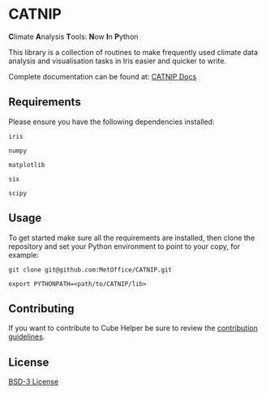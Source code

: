 # CATNIP

**C**limate **A**nalysis **T**ools: **N**ow **I**n **P**ython

This library is a collection of routines to make frequently used climate data analysis
and visualisation tasks in Iris easier and quicker to write.

Complete documentation can be found at: [CATNIP Docs](https://metoffice.github.io/CATNIP/)

 
## Requirements
Please ensure you have the following dependencies installed:  

`iris`

`numpy`

`matplotlib`

`six`

`scipy`

## Usage
To get started make sure all the requirements are installed, then clone the repository
and set your Python environment to point to your copy, for example: 
 
`git clone git@github.com:MetOffice/CATNIP.git`

`export PYTHONPATH=<path/to/CATNIP/lib>`


## Contributing  
If you want to contribute to Cube Helper be sure to review the 
[contribution guidelines](https://github.com/MetOffice/CATNIP/blob/master/CONTRIBUTING.md).

## License
[BSD-3 License](https://github.com/MetOffice/CATNIP/blob/master/LICENCE)